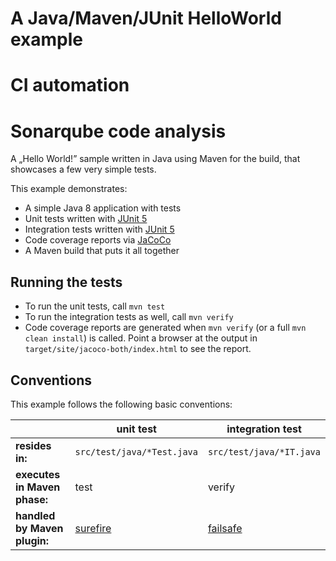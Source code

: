 # A Java/Maven/JUnit HelloWorld example
# CI automation 
# Sonarqube code analysis

A „Hello World!” sample written in Java using Maven for the build, that showcases a few very simple tests.

This example demonstrates:

* A simple Java 8 application with tests
* Unit tests written with [JUnit 5](https://junit.org/junit5/)
* Integration tests written with [JUnit 5](https://junit.org/junit5/)
* Code coverage reports via [JaCoCo](https://www.jacoco.org/jacoco/)
* A Maven build that puts it all together

## Running the tests

* To run the unit tests, call `mvn test`
* To run the integration tests as well, call `mvn verify`
* Code coverage reports are generated when `mvn verify` (or a full `mvn clean install`) is called.
  Point a browser at the output in `target/site/jacoco-both/index.html` to see the report.

## Conventions

This example follows the following basic conventions:

| | unit test | integration test |
| --- | --- | --- |
| **resides in:** | `src/test/java/*Test.java` | `src/test/java/*IT.java` |
| **executes in Maven phase:** | test | verify |
| **handled by Maven plugin:** | [surefire](http://maven.apache.org/surefire/maven-surefire-plugin/) | [failsafe](http://maven.apache.org/surefire/maven-failsafe-plugin/) |
